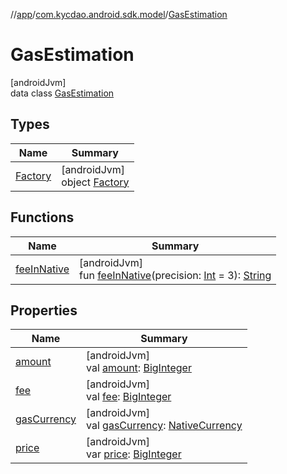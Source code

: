 //[app](../../../index.md)/[com.kycdao.android.sdk.model](../index.md)/[GasEstimation](index.md)

# GasEstimation

[androidJvm]\
data class [GasEstimation](index.md)

## Types

| Name | Summary |
|---|---|
| [Factory](-factory/index.md) | [androidJvm]<br>object [Factory](-factory/index.md) |

## Functions

| Name | Summary |
|---|---|
| [feeInNative](fee-in-native.md) | [androidJvm]<br>fun [feeInNative](fee-in-native.md)(precision: [Int](https://kotlinlang.org/api/latest/jvm/stdlib/kotlin/-int/index.html) = 3): [String](https://kotlinlang.org/api/latest/jvm/stdlib/kotlin/-string/index.html) |

## Properties

| Name | Summary |
|---|---|
| [amount](amount.md) | [androidJvm]<br>val [amount](amount.md): [BigInteger](https://developer.android.com/reference/kotlin/java/math/BigInteger.html) |
| [fee](fee.md) | [androidJvm]<br>val [fee](fee.md): [BigInteger](https://developer.android.com/reference/kotlin/java/math/BigInteger.html) |
| [gasCurrency](gas-currency.md) | [androidJvm]<br>val [gasCurrency](gas-currency.md): [NativeCurrency](../-native-currency/index.md) |
| [price](price.md) | [androidJvm]<br>var [price](price.md): [BigInteger](https://developer.android.com/reference/kotlin/java/math/BigInteger.html) |
